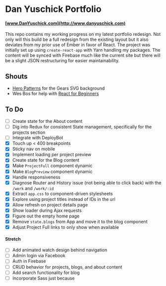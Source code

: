 # Dan Yuschick Portfolio
#### [www.DanYuschick.com](http://www.danyuschick.com)

This repo contains my working progress on my latest portfolio redesign. Not only will this build be a full redesign from the existing layout but it also deviates from my prior use of Ember in favor of React. The project was initially set up using `create-react-app` with Yarn handling my packages. The content will be synced with Firebase much like the current site but there will be a slight JSON restructuring for easier maintainability.

## Shouts
- [Hero Patterns](http://www.heropatterns.com/) for the Gears SVG background
- Wes Bos for help with [React for Beginners](http://www.reactforbeginners.com)

## To Do
- [ ] Create state for the About content
- [ ] Dig into Redux for consistent State management, specifically for the projects section
- [ ] Integrate with DeployBot
- [x] Touch up < 400 breakpoints
- [x] Sticky nav on mobile
- [x] Implement loading per project preview
- [x] Create state for the Blog content
- [x] Make `ProjectFull` component dynamic
- [x] Make `BlogPreview` component dynamic
- [x] Handle responsiveness
- [x] Diagnose Router and History issue (not being able to click back) with the `/work` and `/work/:id`
- [x] Extract `app.css` to component-driven stylesheets
- [x] Explore using project titles instead of IDs in the url
- [x] Allow refresh on project details page
- [x] Show loader during Ajax requests
- [x] Figure out the empty home page
- [x] Remove `state.blogs` from App and move it to the blog component
- [x] Adjust Project Full links to only show when available

#### Stretch
- [ ] Add animated watch design behind navigation
- [ ] Admin login via Facebook
- [ ] Auth in Firebase
- [ ] CRUD behavior for projects, blogs, and about content
- [ ] Add search functionality for blog
- [ ] Incorporate Sass just because
